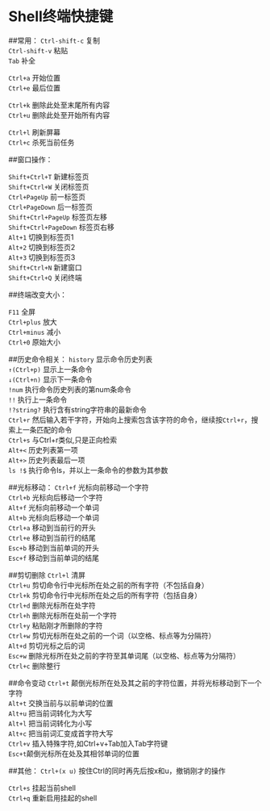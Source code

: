 ﻿# Shell终端快捷键

##常用：
`Ctrl-shift-c` 复制  
`Ctrl-shift-v` 粘贴  
`Tab` 补全  

`Ctrl+a` 开始位置  
`Ctrl+e` 最后位置  

`Ctrl+k` 删除此处至末尾所有内容  
`Ctrl+u` 删除此处至开始所有内容  

`Ctrl+l` 刷新屏幕  
`Ctrl+c` 杀死当前任务  

##窗口操作：

`Shift+Ctrl+T` 新建标签页  
`Shift+Ctrl+W` 关闭标签页  
`Ctrl+PageUp` 前一标签页  
`Ctrl+PageDown` 后一标签页  
`Shift+Ctrl+PageUp` 标签页左移  
`Shift+Ctrl+PageDown` 标签页右移  
`Alt+1` 切换到标签页1  
`Alt+2` 切换到标签页2  
`Alt+3` 切换到标签页3  
`Shift+Ctrl+N` 新建窗口  
`Shift+Ctrl+Q` 关闭终端  

##终端改变大小：

`F11` 全屏  
`Ctrl+plus` 放大  
`Ctrl+minus` 减小  
`Ctrl+0` 原始大小  

##历史命令相关：
`history` 显示命令历史列表  
`↑(Ctrl+p)` 显示上一条命令  
`↓(Ctrl+n)` 显示下一条命令  
`!num` 执行命令历史列表的第num条命令  
`!!` 执行上一条命令  
`!?string?` 执行含有string字符串的最新命令  
`Ctrl+r` 然后输入若干字符，开始向上搜索包含该字符的命令，继续按`Ctrl+r`，搜索上一条匹配的命令  
`Ctrl+s` 与Ctrl+r类似,只是正向检索  
`Alt+<` 历史列表第一项  
`Alt+>` 历史列表最后一项  
`ls !$` 执行命令ls，并以上一条命令的参数为其参数  

##光标移动：
`Ctrl+f` 光标向前移动一个字符  
`Ctrl+b` 光标向后移动一个字符  
`Alt+f` 光标向前移动一个单词  
`Alt+b` 光标向后移动一个单词  
`Ctrl+a` 移动到当前行的开头  
`Ctrl+e` 移动到当前行的结尾  
`Esc+b` 移动到当前单词的开头  
`Esc+f` 移动到当前单词的结尾  

##剪切删除
`Ctrl+l` 清屏  
`Ctrl+u` 剪切命令行中光标所在处之前的所有字符（不包括自身）  
`Ctrl+k` 剪切命令行中光标所在处之后的所有字符（包括自身）  
`Ctrl+d` 删除光标所在处字符  
`Ctrl+h` 删除光标所在处前一个字符  
`Ctrl+y` 粘贴刚才所删除的字符  
`Ctrl+w` 剪切光标所在处之前的一个词（以空格、标点等为分隔符）  
`Alt+d` 剪切光标之后的词  
`Esc+w` 删除光标所在处之前的字符至其单词尾（以空格、标点等为分隔符）
`Ctrl+c` 删除整行  

##命令变动
`Ctrl+t` 颠倒光标所在处及其之前的字符位置，并将光标移动到下一个字符  
`Alt+t` 交换当前与以前单词的位置  
`Alt+u` 把当前词转化为大写  
`Alt+l` 把当前词转化为小写  
`Alt+c` 把当前词汇变成首字符大写  
`Ctrl+v` 插入特殊字符,如Ctrl+v+Tab加入Tab字符键  
`Esc+t`颠倒光标所在处及其相邻单词的位置  

##其他：
`Ctrl+(x u)` 按住Ctrl的同时再先后按x和u，撤销刚才的操作  

`Ctrl+s` 挂起当前shell  
`Ctrl+q` 重新启用挂起的shell  



